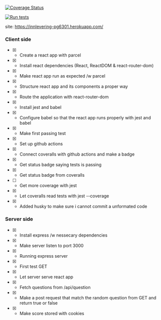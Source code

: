 [![Coverage Status](https://coveralls.io/repos/github/kristiania-pg6301-2022/pg6301-innlevering-StianOek/badge.svg)](https://coveralls.io/github/kristiania-pg6301-2022/pg6301-innlevering-StianOek)

[![Run tests](https://github.com/kristiania-pg6301-2022/pg6301-innlevering-StianOek/actions/workflows/test.yml/badge.svg)](https://github.com/kristiania-pg6301-2022/pg6301-innlevering-StianOek/actions/workflows/test.yml)


site: https://innlevering-pg6301.herokuapp.com/

### Client side

- [x] - Create a react app with parcel
- [x] - Install react dependencies (React, ReactDOM & react-router-dom)
- [x] - Make react app run as expected /w parcel
- [x] - Structure react app and its components a proper way
- [x] - Route the application with react-router-dom
- [x] - Install jest and babel
- [x] - Configure babel so that the react app runs properly with jest and babel
- [x] - Make first passing test
- [x] - Set up github actions
- [x] - Connect coveralls with github actions and make a badge
- [x] - Get status badge saying tests is passing
- [x] - Get status badge from coveralls
- [ ] - Get more coverage with jest
- [x] - Let coveralls read tests with jest --coverage
- [x] - Added husky to make sure i cannot commit a unformated code

### Server side

- [x] - Install express /w nessecary dependencies
- [x] - Make server listen to port 3000
- [x] - Running express server
- [x] - First test GET
- [x] - Let server serve react app
- [x] - Fetch questions from /api/question
- [x] - Make a post request that match the random question from GET and return true or false
- [x] - Make score stored with cookies
